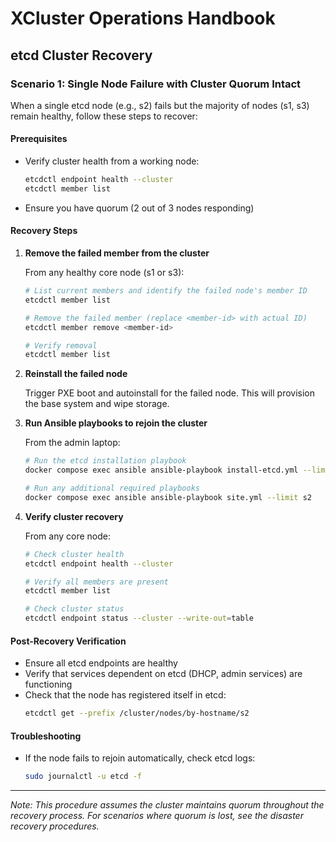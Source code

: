 # XCluster Operations Handbook

## etcd Cluster Recovery

### Scenario 1: Single Node Failure with Cluster Quorum Intact

When a single etcd node (e.g., s2) fails but the majority of nodes (s1, s3) remain healthy, follow these steps to recover:

#### Prerequisites
- Verify cluster health from a working node:
  ```bash
  etcdctl endpoint health --cluster
  etcdctl member list
  ```
- Ensure you have quorum (2 out of 3 nodes responding)

#### Recovery Steps

1. **Remove the failed member from the cluster**
   
   From any healthy core node (s1 or s3):
   ```bash
   # List current members and identify the failed node's member ID
   etcdctl member list
   
   # Remove the failed member (replace <member-id> with actual ID)
   etcdctl member remove <member-id>
   
   # Verify removal
   etcdctl member list
   ```

2. **Reinstall the failed node**
   
   Trigger PXE boot and autoinstall for the failed node.  This will provision the base system and wipe storage.

3. **Run Ansible playbooks to rejoin the cluster**
   
   From the admin laptop:
   ```bash
   # Run the etcd installation playbook
   docker compose exec ansible ansible-playbook install-etcd.yml --limit s2
   
   # Run any additional required playbooks
   docker compose exec ansible ansible-playbook site.yml --limit s2
   ```

4. **Verify cluster recovery**
   
   From any core node:
   ```bash
   # Check cluster health
   etcdctl endpoint health --cluster
   
   # Verify all members are present
   etcdctl member list
   
   # Check cluster status
   etcdctl endpoint status --cluster --write-out=table
   ```

#### Post-Recovery Verification

- Ensure all etcd endpoints are healthy
- Verify that services dependent on etcd (DHCP, admin services) are functioning
- Check that the node has registered itself in etcd:
  ```bash
  etcdctl get --prefix /cluster/nodes/by-hostname/s2
  ```

#### Troubleshooting

- If the node fails to rejoin automatically, check etcd logs:
  ```bash
  sudo journalctl -u etcd -f
  ```

---

*Note: This procedure assumes the cluster maintains quorum throughout the recovery process. For scenarios where quorum is lost, see the disaster recovery procedures.*
